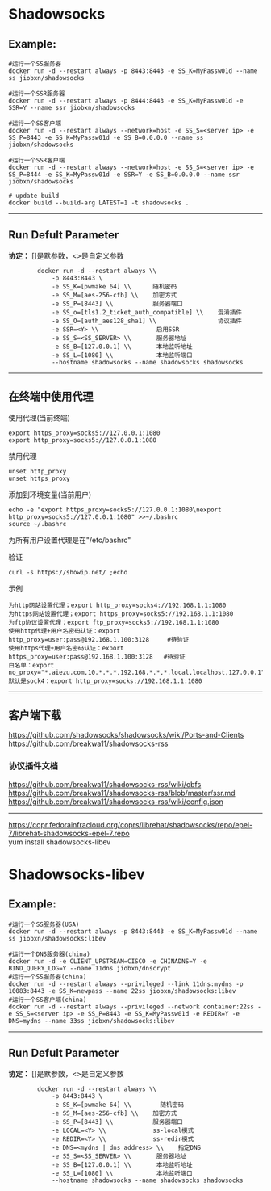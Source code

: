 Shadowsocks
===

## Example:

    #运行一个SS服务器
    docker run -d --restart always -p 8443:8443 -e SS_K=MyPassw01d --name ss jiobxn/shadowsocks

    #运行一个SSR服务器
    docker run -d --restart always -p 8444:8443 -e SS_K=MyPassw01d -e SSR=Y --name ssr jiobxn/shadowsocks

    #运行一个SS客户端
    docker run -d --restart always --network=host -e SS_S=<server ip> -e SS_P=8443 -e SS_K=MyPassw01d -e SS_B=0.0.0.0 --name ss jiobxn/shadowsocks

    #运行一个SSR客户端
    docker run -d --restart always --network=host -e SS_S=<server ip> -e SS_P=8444 -e SS_K=MyPassw01d -e SSR=Y -e SS_B=0.0.0.0 --name ssr jiobxn/shadowsocks

    # update build
    docker build --build-arg LATEST=1 -t shadowsocks .

****

## Run Defult Parameter
**协定：** []是默参数，<>是自定义参数

			docker run -d --restart always \\
				-p 8443:8443 \
				-e SS_K=[pwmake 64] \\      随机密码
				-e SS_M=[aes-256-cfb] \\    加密方式
				-e SS_P=[8443] \\           服务器端口
				-e SS_o=[tls1.2_ticket_auth_compatible] \\    混淆插件
				-e SS_O=[auth_aes128_sha1] \\                 协议插件
				-e SSR=<Y> \\                启用SSR
				-e SS_S=<SS_SERVER> \\       服务器地址
				-e SS_B=[127.0.0.1] \\       本地监听地址
				-e SS_L=[1080] \\            本地监听端口
				--hostname shadowsocks --name shadowsocks shadowsocks

****

## 在终端中使用代理

使用代理(当前终端)

    export https_proxy=socks5://127.0.0.1:1080
    export http_proxy=socks5://127.0.0.1:1080

禁用代理

    unset http_proxy
    unset https_proxy

添加到环境变量(当前用户)

    echo -e "export https_proxy=socks5://127.0.0.1:1080\nexport http_proxy=socks5://127.0.0.1:1080" >>~/.bashrc
    source ~/.bashrc

为所有用户设置代理是在"/etc/bashrc"

验证

    curl -s https://showip.net/ ;echo

示例

    为http网站设置代理；export http_proxy=socks4://192.168.1.1:1080
    为https网站设置代理；export https_proxy=socks5://192.168.1.1:1080
    为ftp协议设置代理：export ftp_proxy=socks5://192.168.1.1:1080
    使用http代理+用户名密码认证：export http_proxy=user:pass@192.168.1.100:3128     #待验证
    使用https代理+用户名密码认证：export https_proxy=user:pass@192.168.1.100:3128   #待验证
    白名单：export no_proxy="*.aiezu.com,10.*.*.*,192.168.*.*,*.local,localhost,127.0.0.1"
    默认是sock4：export http_proxy=socks://192.168.1.1:1080

****

## 客户端下载
https://github.com/shadowsocks/shadowsocks/wiki/Ports-and-Clients  
https://github.com/breakwa11/shadowsocks-rss

### 协议插件文档
https://github.com/breakwa11/shadowsocks-rss/wiki/obfs  
https://github.com/breakwa11/shadowsocks-rss/blob/master/ssr.md  
https://github.com/breakwa11/shadowsocks-rss/wiki/config.json

****

https://copr.fedorainfracloud.org/coprs/librehat/shadowsocks/repo/epel-7/librehat-shadowsocks-epel-7.repo  
yum install shadowsocks-libev


Shadowsocks-libev
===

## Example:

    #运行一个SS服务器(USA)
    docker run -d --restart always -p 8443:8443 -e SS_K=MyPassw01d --name ss jiobxn/shadowsocks:libev

    #运行一个DNS服务器(china)
    docker run -d -e CLIENT_UPSTREAM=CISCO -e CHINADNS=Y -e BIND_QUERY_LOG=Y --name 11dns jiobxn/dnscrypt
    #运行一个SS服务器(china)
    docker run -d --restart always --privileged --link 11dns:mydns -p 10083:8443 -e SS_K=newpass --name 22ss jiobxn/shadowsocks:libev
    #运行一个SS客户端(china)
    docker run -d --restart always --privileged --network container:22ss -e SS_S=<server ip> -e SS_P=8443 -e SS_K=MyPassw01d -e REDIR=Y -e DNS=mydns --name 33ss jiobxn/shadowsocks:libev


****

## Run Defult Parameter
**协定：** []是默参数，<>是自定义参数

			docker run -d --restart always \\
				-p 8443:8443 \
				-e SS_K=[pwmake 64] \\        随机密码
				-e SS_M=[aes-256-cfb] \\    加密方式
				-e SS_P=[8443] \\           服务器端口
				-e LOCAL=<Y> \\             ss-local模式
				-e REDIR=<Y> \\             ss-redir模式
				-e DNS=<mydns | dns_address> \\    指定DNS
				-e SS_S=<SS_SERVER> \\       服务器地址
				-e SS_B=[127.0.0.1] \\       本地监听地址
				-e SS_L=[1080] \\            本地监听端口
				--hostname shadowsocks --name shadowsocks shadowsocks
